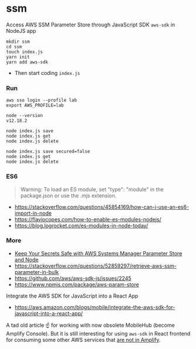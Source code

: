 # ssm

Access AWS SSM Parameter Store through JavaScript SDK `aws-sdk` in NodeJS app

```
mkdir ssm
cd ssm
touch index.js
yarn init
yarn add aws-sdk
```

- Then start coding `index.js`

### Run
```
aws sso login --profile lab
export AWS_PROFILE=lab

node --version
v12.18.2

node index.js save
node index.js get
node index.js delete

node index.js save secured=false
node index.js get
node index.js delete
```

### ES6

> Warning: To load an ES module, set "type": "module" in the package.json or use the .mjs extension.

- https://stackoverflow.com/questions/45854169/how-can-i-use-an-es6-import-in-node
- https://flaviocopes.com/how-to-enable-es-modules-nodejs/
- https://blog.logrocket.com/es-modules-in-node-today/

### More

- [Keep Your Secrets Safe with AWS Systems Manager Parameter Store and Node](https://www.codebyamir.com/blog/keep-your-secrets-safe-with-aws-systems-manager-parameter-store-and-nodejs)
- https://stackoverflow.com/questions/52859297/retrieve-aws-ssm-parameter-in-bulk
- https://github.com/aws/aws-sdk-js/issues/2245
- https://www.npmjs.com/package/aws-param-store


Integrate the AWS SDK for JavaScript into a React App
- https://aws.amazon.com/blogs/mobile/integrate-the-aws-sdk-for-javascript-into-a-react-app/

A tad old article :point_up: for working with now obsolete MobileHub (become Amplify Console). But it is still interesting for using `aws-sdk` in React frontend for consuming some other AWS services that [are not in Amplify](https://github.com/aws-amplify/amplify-js#notice). 

